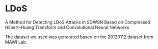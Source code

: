 # LDoS
A Method for Detecting LDoS Attacks in SDWSN Based on Compressed Hilbert–Huang Transform and Convolutional Neural Networks


The dataset we used was generated based on the 20120112 dataset from MAWI Lab.
